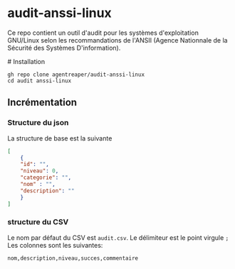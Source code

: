 # audit-anssi-linux
Ce repo contient un outil d'audit pour les systèmes d'exploitation GNU/Linux selon les recommandations de l'ANSII (Agence Nationnale de la Sécurité des Systèmes D'information).

# Installation
```
gh repo clone agentreaper/audit-anssi-linux
cd audit anssi-linux
```

## Incrémentation
### Structure du json
La structure de base est la suivante
```json
[
    {
    "id": "",
    "niveau": 0,
    "categorie": "", 
    "nom" : "",
    "description": ""
    }
]
```

### structure du CSV
Le nom par défaut du CSV est `audit.csv`. Le délimiteur est le point virgule `;`
Les colonnes sont les suivantes:
```csv
nom,description,niveau,succes,commentaire
``` 